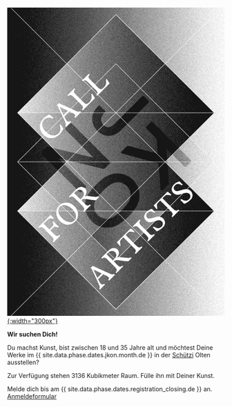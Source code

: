 [![Call for Artists](images/calls/callforartists_2021.gif){:width="300px"}](/call-for-artists.html)

__Wir suchen Dich!__

Du machst Kunst, bist zwischen 18 und 35 Jahre alt und möchtest Deine Werke im {{ site.data.phase.dates.jkon.month.de }} in der [Schützi](https://schuetzi.ch/) Olten ausstellen? 

Zur Verfügung stehen 3136 Kubikmeter Raum. Fülle ihn mit Deiner Kunst.

Melde dich bis am {{ site.data.phase.dates.registration_closing.de }} an. [Anmeldeformular](/call-for-artists.html)
